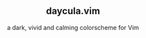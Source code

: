 <h2 align='center'>daycula.vim</h2>

<p align='center'>a dark, vivid and calming colorscheme for Vim</p>
